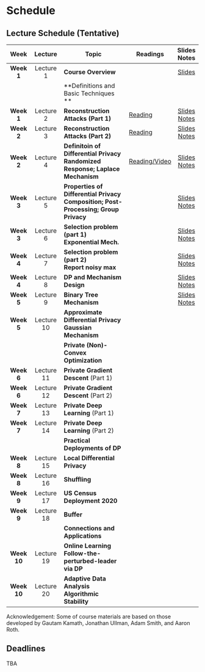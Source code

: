 # Schedule
## Lecture Schedule (Tentative)

Week  |Lecture   |Topic  |Readings  |Slides <br> Notes |
:------:|:-----:|-------------------------|----------|:------:
| **Week 1**  | Lecture 1  | **Course Overview**                                                                         |                                                              | [Slides](../slides/intro.pdf)                                              |
|             |            | **Definitions and Basic Techniques **                                                       |                                                              |                                                                            |
| **Week 1**  | Lecture 2  | **Reconstruction Attacks (Part 1)**                                                         | [Reading](https://queue.acm.org/detail.cfm?id=3295691)       | [Slides](../slides/lecture2.pdf) <br> [Notes](../notes/reconstruction.pdf) |
| **Week 2**  | Lecture 3  | **Reconstruction Attacks (Part 2)**                                                         | [Reading](https://differentialprivacy.org/diffix-attack/)    | [Slides](../slides/lecture3.pdf) <br> [Notes](../notes/reconstruction.pdf) |
| **Week 2**  | Lecture 4  | **Definitoin of Differential Privacy** <br> **Randomized Response; Laplace Mechanism**      | [Reading/Video](https://www.youtube.com/watch?v=FE9ko2wtyeQ) | [Slides](../slides/lecture4.pdf) <br> [Notes](../notes/lecture4.pdf)       |
| **Week 3**  | Lecture 5  | **Properties of Differential Privacy** <br> **Composition; Post-Processing; Group Privacy** |                                                              | [Slides](../slides/lecture5.pdf) <br> [Notes](../notes/lecture5.pdf)       |
| **Week 3**  | Lecture 6  | **Selection problem (part 1) <br> Exponential Mech.**                                       |                                                              | [Slides](../slides/lecture6.pdf) <br> [Notes](../notes/lecture6.pdf)       |
| **Week 4**  | Lecture 7  | **Selection problem (part 2) <br> Report noisy max**                                        |                                                              | [Slides](../slides/lecture7.pdf) <br> [Notes](../notes/lecture7.pdf)       |
| **Week 4**  | Lecture 8  | **DP and Mechanism Design**                                                                 |                                                              | [Slides](../slides/lecture8.pdf) <br> [Notes](../notes/lecture8.pdf)       |
| **Week 5**  | Lecture 9  | **Binary Tree Mechanism**                                                                   |                                                              | [Slides](../slides/lecture9.pdf) <br> [Notes](../notes/lecture9.pdf)       |
| **Week 5**  | Lecture 10 | **Approximate Differential Privacy** <br> **Gaussian Mechanism**                            |                                                              |                                                                            |
|             |            | **Private (Non)-Convex Optimization**                                                       |                                                              |                                                                            |
| **Week 6**  | Lecture 11 | **Private Gradient Descent** (Part 1)                                                       |                                                              |                                                                            |
| **Week 6**  | Lecture 12 | **Private Gradient Descent** (Part 2)                                                       |                                                              |                                                                            |
| **Week 7**  | Lecture 13 | **Private Deep Learning** (Part 1)                                                          |                                                              |                                                                            |
| **Week 7**  | Lecture 14 | **Private Deep Learning** (Part 2)                                                          |                                                              |                                                                            |
|             |            | **Practical Deployments of DP**                                                             |                                                              |                                                                            |
| **Week 8**  | Lecture 15 | **Local Differential Privacy**                                                              |                                                              |                                                                            |
| **Week 8**  | Lecture 16 | **Shuffling**                                                                               |                                                              |                                                                            |
| **Week 9**  | Lecture 17 | **US Census Deployment 2020**                                                               |                                                              |                                                                            |
| **Week 9**  | Lecture 18 | **Buffer**                                                                                  |                                                              |                                                                            |
|             |            | **Connections and Applications**                                                            |                                                              |                                                                            |
| **Week 10** | Lecture 19 | **Online Learning** <br> **Follow-the-perturbed-leader via DP**                             |                                                              |                                                                            |
| **Week 10** | Lecture 20 | **Adaptive Data Analysis** <br> **Algorithmic Stability**                                   |                                                              |                                                                            |


Acknowledgement: Some of course materials are based on those developed
by Gautam Kamath, Jonathan Ullman, Adam Smith, and Aaron Roth.

## Deadlines
TBA
